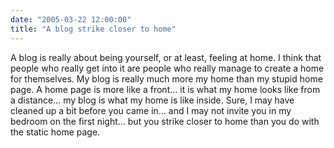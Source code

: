 ```yaml
---
date: "2005-03-22 12:00:00"
title: "A blog strike closer to home"
---
```




A blog is really about being yourself, or at least, feeling at home. I think that people who really get into it are people who really manage to create a home for themselves. My blog is really much more my home than my stupid home page. A home page is more like a front&hellip; it is what my home looks like from a distance&hellip; my blog is what my home is like inside. Sure, I may have cleaned up a bit before you came in&hellip; and I may not invite you in my bedroom on the first night&hellip; but you strike closer to home than you do with the static home page.

